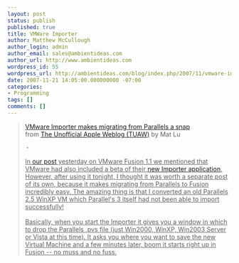 ```yaml
---
layout: post
status: publish
published: true
title: VMWare Importer
author: Matthew McCullough
author_login: admin
author_email: sales@ambientideas.com
author_url: http://www.ambientideas.com
wordpress_id: 55
wordpress_url: http://ambientideas.com/blog/index.php/2007/11/vmware-importer/
date: 2007-11-21 14:05:00.000000000 -07:00
categories:
- Programming
tags: []
comments: []
---
```

<blockquote cite="chrome://flock/content/shelf/notesSidebar.xul"><a href="http://feeds.tuaw.com/%7Er/weblogsinc/tuaw/%7E3/184186867/">VMware Importer makes migrating from Parallels a snap</a><div class="entry-author"><span class="entry-source-title-parent">from <a href="/reader/view/feed/http%3A%2F%2Ffeeds.tuaw.com%2Fweblogsinc%2Ftuaw" class="entry-source-title" target="_blank">The Unofficial Apple Weblog (TUAW)</a></span> by <span class="entry-author-name">Mat Lu<br /><br /></span></div><div class="entry-body"><div id=""><ins class="item-body"><div><img alt="" src="http://www.blogsmithmedia.com/www.tuaw.com/media/2007/11/vmwareimporter111307.jpg" border="1" hspace="4" vspace="4" /><br /><br />In <a target="_blank" href="http://www.tuaw.com/2007/11/12/vmware-fusion-1-1-released/">our post</a> yesterday on VMware Fusion 1.1 we mentioned that VMware had also included a beta of their <a target="_blank" href="http://www.vmware.com/download/fusion/importer_tool.html">new Importer application</a>. However, after using it tonight, I thought it was worth a separate post of its own, because it makes migrating from Parallels to Fusion incredibly easy. The amazing thing is that I converted an old Parallels 2.5 WinXP VM which Parallel's 3 itself had not been able to import successfully!<br /><br />Basically, when you start the Importer it gives you a window in which to drop the Parallels .pvs file (just Win2000, WinXP, Win2003 Server or Vista at this time). It asks you where you want to save the new Virtual Machine and a few minutes later, boom it starts right up in Fusion -- no muss and no fuss.<h6 style="border: 0pt none ; margin: 0pt; padding: 0pt; clear: both; font-size: 1px;"></h6></div></ins></div></div></blockquote><ins class="item-body"><br /></ins>
